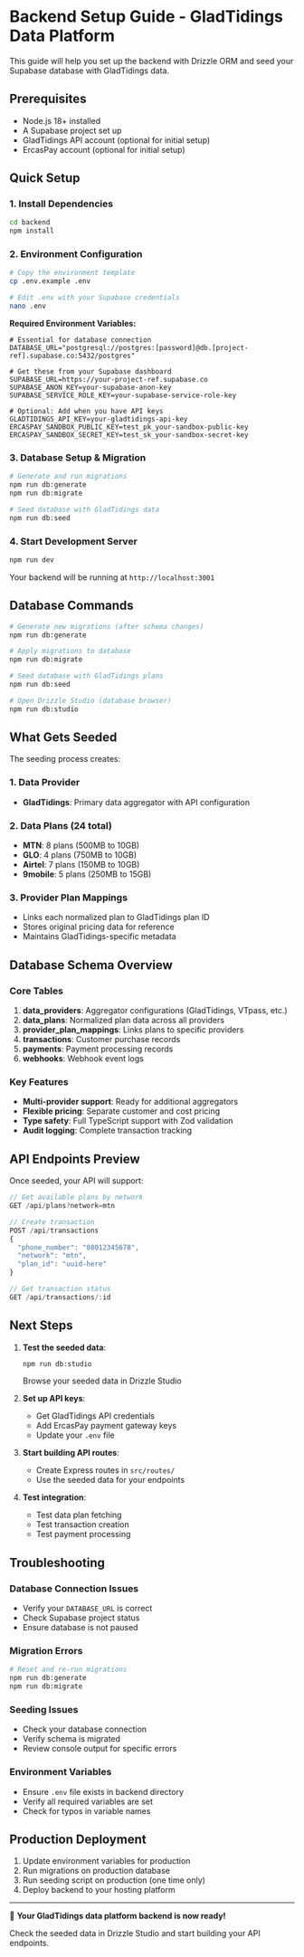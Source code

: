 # Backend Setup Guide - GladTidings Data Platform

This guide will help you set up the backend with Drizzle ORM and seed your Supabase database with GladTidings data.

## Prerequisites

- Node.js 18+ installed
- A Supabase project set up
- GladTidings API account (optional for initial setup)
- ErcasPay account (optional for initial setup)

## Quick Setup

### 1. Install Dependencies
```bash
cd backend
npm install
```

### 2. Environment Configuration
```bash
# Copy the environment template
cp .env.example .env

# Edit .env with your Supabase credentials
nano .env
```

**Required Environment Variables:**
```env
# Essential for database connection
DATABASE_URL="postgresql://postgres:[password]@db.[project-ref].supabase.co:5432/postgres"

# Get these from your Supabase dashboard
SUPABASE_URL=https://your-project-ref.supabase.co
SUPABASE_ANON_KEY=your-supabase-anon-key
SUPABASE_SERVICE_ROLE_KEY=your-supabase-service-role-key

# Optional: Add when you have API keys
GLADTIDINGS_API_KEY=your-gladtidings-api-key
ERCASPAY_SANDBOX_PUBLIC_KEY=test_pk_your-sandbox-public-key
ERCASPAY_SANDBOX_SECRET_KEY=test_sk_your-sandbox-secret-key
```

### 3. Database Setup & Migration
```bash
# Generate and run migrations
npm run db:generate
npm run db:migrate

# Seed database with GladTidings data
npm run db:seed
```

### 4. Start Development Server
```bash
npm run dev
```

Your backend will be running at `http://localhost:3001`

## Database Commands

```bash
# Generate new migrations (after schema changes)
npm run db:generate

# Apply migrations to database  
npm run db:migrate

# Seed database with GladTidings plans
npm run db:seed

# Open Drizzle Studio (database browser)
npm run db:studio
```

## What Gets Seeded

The seeding process creates:

### 1. Data Provider
- **GladTidings**: Primary data aggregator with API configuration

### 2. Data Plans (24 total)
- **MTN**: 8 plans (500MB to 10GB)
- **GLO**: 4 plans (750MB to 10GB)  
- **Airtel**: 7 plans (150MB to 10GB)
- **9mobile**: 5 plans (250MB to 15GB)

### 3. Provider Plan Mappings  
- Links each normalized plan to GladTidings plan ID
- Stores original pricing data for reference
- Maintains GladTidings-specific metadata

## Database Schema Overview

### Core Tables

1. **data_providers**: Aggregator configurations (GladTidings, VTpass, etc.)
2. **data_plans**: Normalized plan data across all providers  
3. **provider_plan_mappings**: Links plans to specific providers
4. **transactions**: Customer purchase records
5. **payments**: Payment processing records
6. **webhooks**: Webhook event logs

### Key Features

- **Multi-provider support**: Ready for additional aggregators
- **Flexible pricing**: Separate customer and cost pricing
- **Type safety**: Full TypeScript support with Zod validation
- **Audit logging**: Complete transaction tracking

## API Endpoints Preview

Once seeded, your API will support:

```typescript
// Get available plans by network
GET /api/plans?network=mtn

// Create transaction  
POST /api/transactions
{
  "phone_number": "08012345678",
  "network": "mtn", 
  "plan_id": "uuid-here"
}

// Get transaction status
GET /api/transactions/:id
```

## Next Steps

1. **Test the seeded data**:
   ```bash
   npm run db:studio
   ```
   Browse your seeded data in Drizzle Studio

2. **Set up API keys**:
   - Get GladTidings API credentials
   - Add ErcasPay payment gateway keys
   - Update your `.env` file

3. **Start building API routes**:
   - Create Express routes in `src/routes/`
   - Use the seeded data for your endpoints

4. **Test integration**:
   - Test data plan fetching
   - Test transaction creation
   - Test payment processing

## Troubleshooting

### Database Connection Issues
- Verify your `DATABASE_URL` is correct
- Check Supabase project status
- Ensure database is not paused

### Migration Errors  
```bash
# Reset and re-run migrations
npm run db:generate
npm run db:migrate
```

### Seeding Issues
- Check your database connection
- Verify schema is migrated
- Review console output for specific errors

### Environment Variables
- Ensure `.env` file exists in backend directory
- Verify all required variables are set
- Check for typos in variable names

## Production Deployment

1. Update environment variables for production
2. Run migrations on production database
3. Run seeding script on production (one time only)
4. Deploy backend to your hosting platform

---

🎉 **Your GladTidings data platform backend is now ready!**

Check the seeded data in Drizzle Studio and start building your API endpoints.